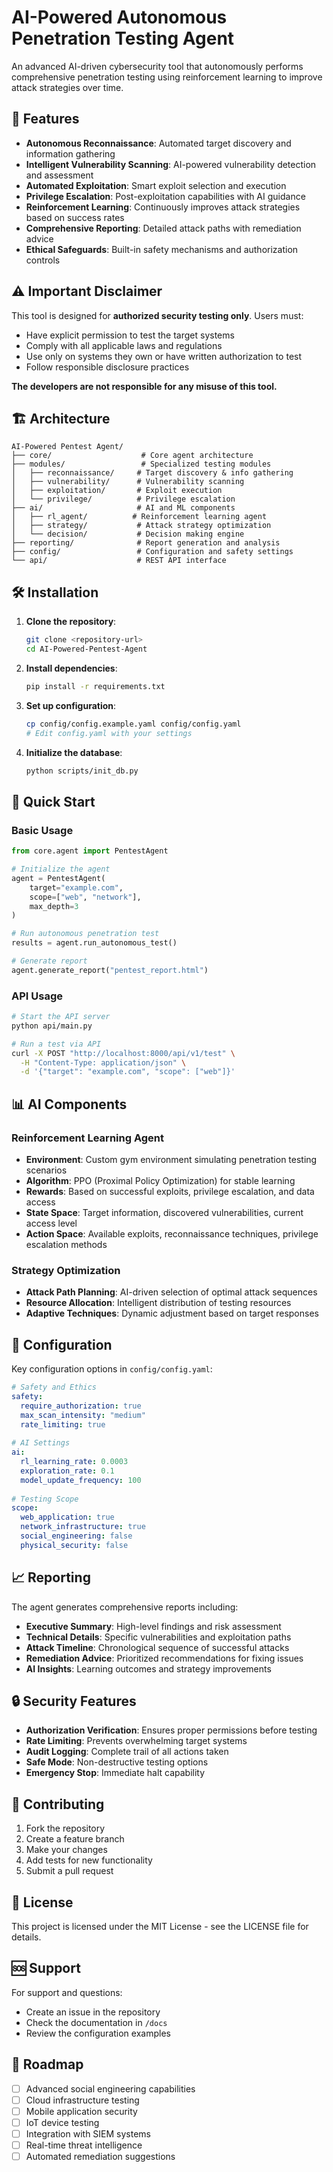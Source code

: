# AI-Powered Autonomous Penetration Testing Agent

An advanced AI-driven cybersecurity tool that autonomously performs comprehensive penetration testing using reinforcement learning to improve attack strategies over time.

## 🚀 Features

- **Autonomous Reconnaissance**: Automated target discovery and information gathering
- **Intelligent Vulnerability Scanning**: AI-powered vulnerability detection and assessment
- **Automated Exploitation**: Smart exploit selection and execution
- **Privilege Escalation**: Post-exploitation capabilities with AI guidance
- **Reinforcement Learning**: Continuously improves attack strategies based on success rates
- **Comprehensive Reporting**: Detailed attack paths with remediation advice
- **Ethical Safeguards**: Built-in safety mechanisms and authorization controls

## ⚠️ Important Disclaimer

This tool is designed for **authorized security testing only**. Users must:
- Have explicit permission to test the target systems
- Comply with all applicable laws and regulations
- Use only on systems they own or have written authorization to test
- Follow responsible disclosure practices

**The developers are not responsible for any misuse of this tool.**

## 🏗️ Architecture

```
AI-Powered Pentest Agent/
├── core/                    # Core agent architecture
├── modules/                 # Specialized testing modules
│   ├── reconnaissance/     # Target discovery & info gathering
│   ├── vulnerability/      # Vulnerability scanning
│   ├── exploitation/       # Exploit execution
│   └── privilege/          # Privilege escalation
├── ai/                     # AI and ML components
│   ├── rl_agent/          # Reinforcement learning agent
│   ├── strategy/           # Attack strategy optimization
│   └── decision/           # Decision making engine
├── reporting/              # Report generation and analysis
├── config/                 # Configuration and safety settings
└── api/                    # REST API interface
```

## 🛠️ Installation

1. **Clone the repository**:
   ```bash
   git clone <repository-url>
   cd AI-Powered-Pentest-Agent
   ```

2. **Install dependencies**:
   ```bash
   pip install -r requirements.txt
   ```

3. **Set up configuration**:
   ```bash
   cp config/config.example.yaml config/config.yaml
   # Edit config.yaml with your settings
   ```

4. **Initialize the database**:
   ```bash
   python scripts/init_db.py
   ```

## 🚀 Quick Start

### Basic Usage

```python
from core.agent import PentestAgent

# Initialize the agent
agent = PentestAgent(
    target="example.com",
    scope=["web", "network"],
    max_depth=3
)

# Run autonomous penetration test
results = agent.run_autonomous_test()

# Generate report
agent.generate_report("pentest_report.html")
```

### API Usage

```bash
# Start the API server
python api/main.py

# Run a test via API
curl -X POST "http://localhost:8000/api/v1/test" \
  -H "Content-Type: application/json" \
  -d '{"target": "example.com", "scope": ["web"]}'
```

## 📊 AI Components

### Reinforcement Learning Agent
- **Environment**: Custom gym environment simulating penetration testing scenarios
- **Algorithm**: PPO (Proximal Policy Optimization) for stable learning
- **Rewards**: Based on successful exploits, privilege escalation, and data access
- **State Space**: Target information, discovered vulnerabilities, current access level
- **Action Space**: Available exploits, reconnaissance techniques, privilege escalation methods

### Strategy Optimization
- **Attack Path Planning**: AI-driven selection of optimal attack sequences
- **Resource Allocation**: Intelligent distribution of testing resources
- **Adaptive Techniques**: Dynamic adjustment based on target responses

## 🔧 Configuration

Key configuration options in `config/config.yaml`:

```yaml
# Safety and Ethics
safety:
  require_authorization: true
  max_scan_intensity: "medium"
  rate_limiting: true
  
# AI Settings
ai:
  rl_learning_rate: 0.0003
  exploration_rate: 0.1
  model_update_frequency: 100
  
# Testing Scope
scope:
  web_application: true
  network_infrastructure: true
  social_engineering: false
  physical_security: false
```

## 📈 Reporting

The agent generates comprehensive reports including:

- **Executive Summary**: High-level findings and risk assessment
- **Technical Details**: Specific vulnerabilities and exploitation paths
- **Attack Timeline**: Chronological sequence of successful attacks
- **Remediation Advice**: Prioritized recommendations for fixing issues
- **AI Insights**: Learning outcomes and strategy improvements

## 🔒 Security Features

- **Authorization Verification**: Ensures proper permissions before testing
- **Rate Limiting**: Prevents overwhelming target systems
- **Audit Logging**: Complete trail of all actions taken
- **Safe Mode**: Non-destructive testing options
- **Emergency Stop**: Immediate halt capability

## 🤝 Contributing

1. Fork the repository
2. Create a feature branch
3. Make your changes
4. Add tests for new functionality
5. Submit a pull request

## 📄 License

This project is licensed under the MIT License - see the LICENSE file for details.

## 🆘 Support

For support and questions:
- Create an issue in the repository
- Check the documentation in `/docs`
- Review the configuration examples

## 🔮 Roadmap

- [ ] Advanced social engineering capabilities
- [ ] Cloud infrastructure testing
- [ ] Mobile application security
- [ ] IoT device testing
- [ ] Integration with SIEM systems
- [ ] Real-time threat intelligence
- [ ] Automated remediation suggestions 